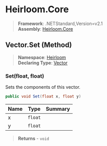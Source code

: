 # Heirloom.Core

> **Framework**: .NETStandard,Version=v2.1  
> **Assembly**: [Heirloom.Core][0]

## Vector.Set (Method)

> **Namespace**: [Heirloom][0]  
> **Declaring Type**: [Vector][1]

### Set(float, float)

Sets the components of this vector.

```cs
public void Set(float x, float y)
```

| Name | Type    | Summary |
|------|---------|---------|
| x    | `float` |         |
| y    | `float` |         |

> **Returns** - `void`

[0]: ../../../Heirloom.Core.md
[1]: ../Vector.md
